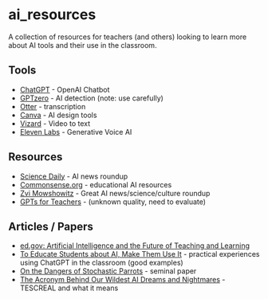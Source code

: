 # ai_resources

A collection of resources for teachers (and others) looking to learn more about AI tools and their use in the classroom.

## Tools

* [ChatGPT](https://chat.openai.com/) - OpenAI Chatbot
* [GPTzero](https://gptzero.com/) - AI detection (note: use carefully)
* [Otter](https://otter.ai/) - transcription
* [Canva](https://www.canva.com/magic-home) - AI design tools
* [Vizard](https://vizard.ai/tools/video-to-text) - Video to text
* [Eleven Labs](https://elevenlabs.io/) - Generative Voice AI

## Resources

* [Science Daily](https://www.sciencedaily.com/news/computers_math/artificial_intelligence/) - AI news roundup
* [Commonsense.org](https://www.commonsense.org/education/articles/free-resources-to-explore-and-use-chatgpt-and-ai) - educational AI resources
* [Zvi Mowshowitz](https://thezvi.substack.com/) - Great AI news/science/culture roundup
* [GPTs for Teachers](https://checkfu.com/) - (unknown quality, need to evaluate)

## Articles / Papers

* [ed.gov: Artificial Intelligence and the Future of Teaching and Learning](https://tech.ed.gov/ai-future-of-teaching-and-learning/)
* [To Educate Students about AI, Make Them Use It](https://www.scientificamerican.com/article/to-educate-students-about-ai-make-them-use-it/) - practical experiences using ChatGPT in the classroom (good examples)
* [On the Dangers of Stochastic Parrots](https://dl.acm.org/doi/10.1145/3442188.3445922) - seminal paper
* [The Acronym Behind Our Wildest AI Dreams and Nightmares](https://www.truthdig.com/articles/the-acronym-behind-our-wildest-ai-dreams-and-nightmares/) - TESCREAL and what it means
